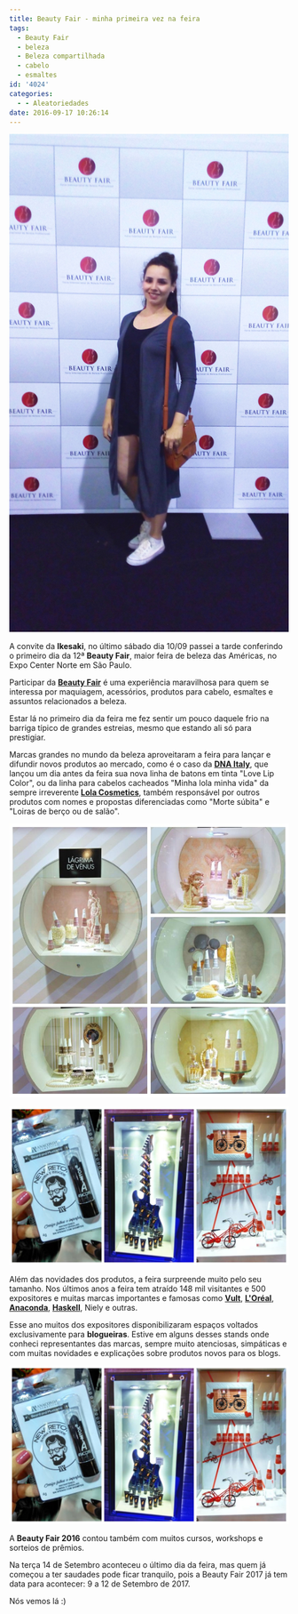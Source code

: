 ```yaml
---
title: Beauty Fair - minha primeira vez na feira
tags:
  - Beauty Fair
  - beleza
  - Beleza compartilhada
  - cabelo
  - esmaltes
id: '4024'
categories:
  - - Aleatoriedades
date: 2016-09-17 10:26:14
---
```


![beauty fair - look com maxi cardigan](/wp-content/uploads/2016/09/Look-para-beauty-fair.jpg)

A convite da **Ikesaki**, no último sábado dia 10/09 passei a tarde conferindo o primeiro dia da 12ª **Beauty Fair**, maior feira de beleza das Américas, no Expo Center Norte em São Paulo.

Participar da [**Beauty Fair**](http://www.beautyfair.com.br/) é uma experiência maravilhosa para quem se interessa por maquiagem, acessórios, produtos para cabelo, esmaltes e assuntos relacionados a beleza.

Estar lá no primeiro dia da feira me fez sentir um pouco daquele frio na barriga típico de grandes estreias, mesmo que estando ali só para prestigiar.

Marcas grandes no mundo da beleza aproveitaram a feira para lançar e difundir novos produtos ao mercado, como é o caso da [**DNA Italy**](http://dnaitaly.com.br/br/), que lançou um dia antes da feira sua nova linha de batons em tinta "Love Lip Color", ou da linha para cabelos cacheados "Minha lola minha vida" da sempre irreverente [**Lola Cosmetics**](http://www.lola.ind.br/), também responsável por outros produtos com nomes e propostas diferenciadas como "Morte súbita" e "Loiras de berço ou de salão".

![Beauty fair - coleção nudes das Risqué](/wp-content/uploads/2016/09/coleção-nudes-da-Risqué-esmaltes.jpg)

![cbb beauty fair 2016](/wp-content/uploads/2016/09/Beauty-fair-2016.jpg)

Além das novidades dos produtos, a feira surpreende muito pelo seu tamanho. Nos últimos anos a feira tem atraído 148 mil visitantes e 500 expositores e muitas marcas importantes e famosas como [**Vult**](http://vult.com.br/), [**L'Oréal**](http://www.loreal.com.br/), [**Anaconda**](http://www.anacondacosmeticos.com.br/), [**Haskell**](http://www.haskellcosmeticos.com.br/), Niely e outras.

Esse ano muitos dos expositores disponibilizaram espaços voltados exclusivamente para **blogueiras**. Estive em alguns desses stands onde conheci representantes das marcas, sempre muito atenciosas, simpáticas e com muitas novidades e explicações sobre produtos novos para os blogs.

![beauty fair 2016](/wp-content/uploads/2016/09/beauty-fair-2016.jpg)

A **Beauty Fair 2016** contou também com muitos cursos, workshops e sorteios de prêmios.

Na terça 14 de Setembro aconteceu o último dia da feira, mas quem já começou a ter saudades pode ficar tranquilo, pois a Beauty Fair 2017 já tem data para acontecer: 9 a 12 de Setembro de 2017.

Nós vemos lá :)
